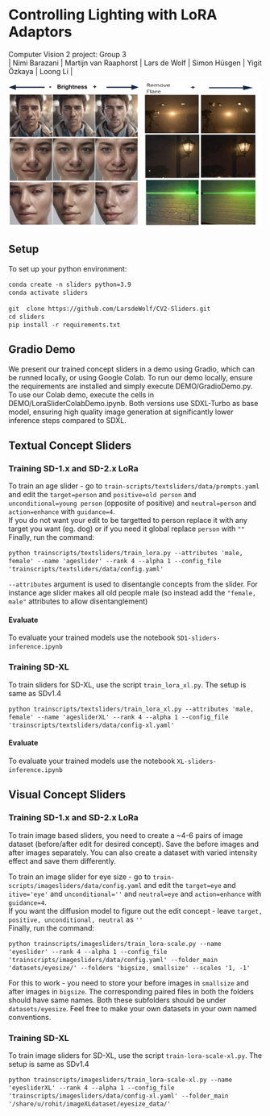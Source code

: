 # Controlling Lighting with LoRA Adaptors
Computer Vision 2 project: Group 3 \
| Nimi Barazani | Martijn van Raaphorst | Lars de Wolf | Simon Hüsgen | Yigit Özkaya | Loong Li |


<div align='center'>
<img src = 'images/githubcv2.png'>
</div>

## Setup
To set up your python environment:
```
conda create -n sliders python=3.9
conda activate sliders

git  clone https://github.com/LarsdeWolf/CV2-Sliders.git
cd sliders
pip install -r requirements.txt
```

## Gradio Demo
We present our trained concept sliders in a demo using Gradio, which can be runned locally, or using Google Colab. To run our demo locally, ensure the requirements are installed and simply execute DEMO/GradioDemo.py. To use our Colab demo, execute the cells in DEMO/LoraSliderColabDemo.ipynb. 
Both versions use SDXL-Turbo as base model, ensuring high quality image generation at significantly lower inference steps compared to SDXL.     


## Textual Concept Sliders
### Training SD-1.x and SD-2.x LoRa
To train an age slider - go to `train-scripts/textsliders/data/prompts.yaml` and edit the `target=person` and `positive=old person` and `unconditional=young person` (opposite of positive) and `neutral=person` and `action=enhance` with `guidance=4`. <br>
If you do not want your edit to be targetted to person replace it with any target you want (eg. dog) or if you need it global replace `person` with `""`  <br>
Finally, run the command:
```
python trainscripts/textsliders/train_lora.py --attributes 'male, female' --name 'ageslider' --rank 4 --alpha 1 --config_file 'trainscripts/textsliders/data/config.yaml'
```

`--attributes` argument is used to disentangle concepts from the slider. For instance age slider makes all old people male (so instead add the `"female, male"` attributes to allow disentanglement)


#### Evaluate 
To evaluate your trained models use the notebook `SD1-sliders-inference.ipynb`


### Training SD-XL
To train sliders for SD-XL, use the script `train_lora_xl.py`. The setup is same as SDv1.4

```
python trainscripts/textsliders/train_lora_xl.py --attributes 'male, female' --name 'agesliderXL' --rank 4 --alpha 1 --config_file 'trainscripts/textsliders/data/config-xl.yaml'
```

#### Evaluate 
To evaluate your trained models use the notebook `XL-sliders-inference.ipynb`


## Visual Concept Sliders
### Training SD-1.x and SD-2.x LoRa
To train image based sliders, you need to create a ~4-6 pairs of image dataset (before/after edit for desired concept). Save the before images and after images separately. You can also create a dataset with varied intensity effect and save them differently. 

To train an image slider for eye size - go to `train-scripts/imagesliders/data/config.yaml` and edit the `target=eye` and `itive='eye'` and `unconditional=''` and `neutral=eye` and `action=enhance` with `guidance=4`. <br>
If you want the diffusion model to figure out the edit concept - leave `target, positive, unconditional, neutral` as `''`<br>
Finally, run the command:
```
python trainscripts/imagesliders/train_lora-scale.py --name 'eyeslider' --rank 4 --alpha 1 --config_file 'trainscripts/imagesliders/data/config.yaml' --folder_main 'datasets/eyesize/' --folders 'bigsize, smallsize' --scales '1, -1' 
```
For this to work - you need to store your before images in `smallsize` and after images in `bigsize`. The corresponding paired files in both the folders should have same names. Both these subfolders should be under `datasets/eyesize`. Feel free to make your own datasets in your own named conventions.
### Training SD-XL
To train image sliders for SD-XL, use the script `train-lora-scale-xl.py`. The setup is same as SDv1.4

```
python trainscripts/imagesliders/train_lora-scale-xl.py --name 'eyesliderXL' --rank 4 --alpha 1 --config_file 'trainscripts/imagesliders/data/config-xl.yaml' --folder_main '/share/u/rohit/imageXLdataset/eyesize_data/'
```

